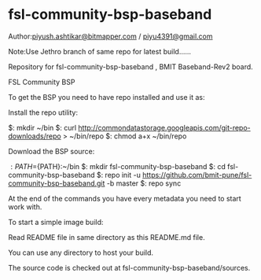 # fsl-community-bsp-baseband
Author:piyush.ashtikar@bitmapper.com / piyu4391@gmail.com

Note:Use Jethro branch of same repo for latest build......

Repository for fsl-community-bsp-baseband , BMIT Baseband-Rev2 board.

FSL Community BSP

To get the BSP you need to have repo installed and use it as:

Install the repo utility:

$: mkdir ~/bin
$: curl http://commondatastorage.googleapis.com/git-repo-downloads/repo > ~/bin/repo
$: chmod a+x ~/bin/repo

Download the BSP source:

$: PATH=${PATH}:~/bin
$: mkdir fsl-community-bsp-baseband
$: cd fsl-community-bsp-baseband
$: repo init -u https://github.com/bmit-pune/fsl-community-bsp-baseband.git -b master
$: repo sync

At the end of the commands you have every metadata you need to start work with.

To start a simple image build:

Read README file in same directory as this README.md file.

You can use any directory to host your build.

The source code is checked out at fsl-community-bsp-baseband/sources.

